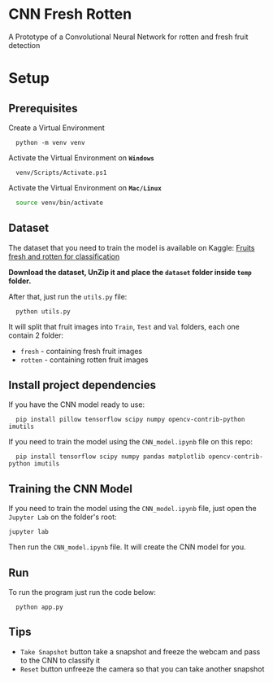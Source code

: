 # CNN Fresh Rotten
A Prototype of a Convolutional Neural Network for rotten and fresh fruit detection

# Setup

## Prerequisites

Create a Virtual Environment
```
  python -m venv venv
```

Activate the Virtual Environment on **`Windows`**
```
  venv/Scripts/Activate.ps1
```

Activate the Virtual Environment on **`Mac/Linux`**
```bash
  source venv/bin/activate
```

## Dataset
The dataset that you need to train the model is available on Kaggle: [Fruits fresh and rotten for classification](https://www.kaggle.com/sriramr/fruits-fresh-and-rotten-for-classification)

**Download the dataset, UnZip it and place the `dataset` folder inside `temp` folder.**

After that, just run the `utils.py` file:
```
  python utils.py
```

It will split that fruit images into `Train`, `Test` and `Val` folders, each one contain 2 folder:
* `fresh`   - containing fresh fruit images
* `rotten`  - containing rotten fruit images

## Install project dependencies
If you have the CNN model ready to use:
```
  pip install pillow tensorflow scipy numpy opencv-contrib-python imutils 
```

If you need to train the model using the `CNN_model.ipynb` file on this repo:
```
  pip install tensorflow scipy numpy pandas matplotlib opencv-contrib-python imutils 
```

## Training the CNN Model
If you need to train the model using the `CNN_model.ipynb` file, just open the `Jupyter Lab` on the folder's root:

```
jupyter lab
```

Then run the `CNN_model.ipynb` file. It will create the CNN model for you.

## Run
To run the program just run the code below:
```
  python app.py
```

## Tips
* `Take Snapshot` button take a snapshot and freeze the webcam and pass to the CNN to classify it
* `Reset` button unfreeze the camera so that you can take another snapshot